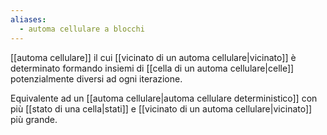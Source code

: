 ```yaml
---
aliases:
  - automa cellulare a blocchi
---
```


[[automa cellulare]] il cui [[vicinato di un automa cellulare|vicinato]] è determinato formando insiemi di [[cella di un automa cellulare|celle]] potenzialmente diversi ad ogni iterazione.

Equivalente ad un [[automa cellulare|automa cellulare deterministico]] con più [[stato di una cella|stati]] e [[vicinato di un automa cellulare|vicinato]] più grande.